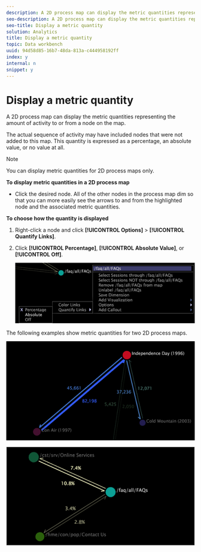 ```yaml
---
description: A 2D process map can display the metric quantities representing the amount of activity to or from a node on the map.
seo-description: A 2D process map can display the metric quantities representing the amount of activity to or from a node on the map.
seo-title: Display a metric quantity
solution: Analytics
title: Display a metric quantity
topic: Data workbench
uuid: 94d58d85-16b7-48da-813a-c444958192ff
index: y
internal: n
snippet: y
---
```


# Display a metric quantity

A 2D process map can display the metric quantities representing the amount of activity to or from a node on the map.

The actual sequence of activity may have included nodes that were not added to this map. This quantity is expressed as a percentage, an absolute value, or no value at all.

>[!NOTE]
>
>You can display metric quantities for 2D process maps only.

**To display metric quantities in a 2D process map**

* Click the desired node. All of the other nodes in the process map dim so that you can more easily see the arrows to and from the highlighted node and the associated metric quantities.

**To choose how the quantity is displayed**

1. Right-click a node and click **[!UICONTROL Options]** > **[!UICONTROL Quantify Links]**. 
1. Click **[!UICONTROL Percentage]**, **[!UICONTROL Absolute Value]**, or **[!UICONTROL Off]**.

   ![](assets/mnu_2DProcessMap_quantifyLinks.png)

The following examples show metric quantities for two 2D process maps.

![](assets/vis_2DProcessMap_DisplayMetricQuantities_Movies.png)

![](assets/client-met.png)

